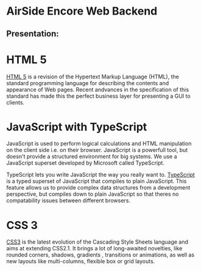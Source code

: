 AirSide Encore Web Backend
==========================

Presentation:
-------------

# HTML 5

[HTML 5](http://en.wikipedia.org/wiki/HTML5) is a revision of the Hypertext Markup Language (HTML), the standard programming language for describing the contents and appearance of Web pages. Recent andvances in the specification of this standard has made this the perfect business layer for presenting a GUI to clients. 

# JavaScript with TypeScript

JavaScript is used to perform logical calculations and HTML manipulation on the client side i.e. on their browser. JavaScript is a powerfull tool, but doesn't provide a structured environment for big systems. We use a JavaScript superset developed by Microsoft called TypeScript.

TypeScript lets you write JavaScript the way you really want to. [TypeScript](http://www.typescriptlang.org/) is a typed superset of JavaScript that compiles to plain JavaScript. This feature allows us to provide complex data structures from a development perspective, but compiles down to plain JavaScript so that theres no compatability issues between different browsers.

# CSS 3

[CSS3](http://en.wikipedia.org/wiki/Cascading_Style_Sheets) is the latest evolution of the Cascading Style Sheets language and aims at extending CSS2.1. It brings a lot of long-awaited novelties, like rounded corners, shadows, gradients , transitions or animations, as well as new layouts like multi-columns, flexible box or grid layouts.
